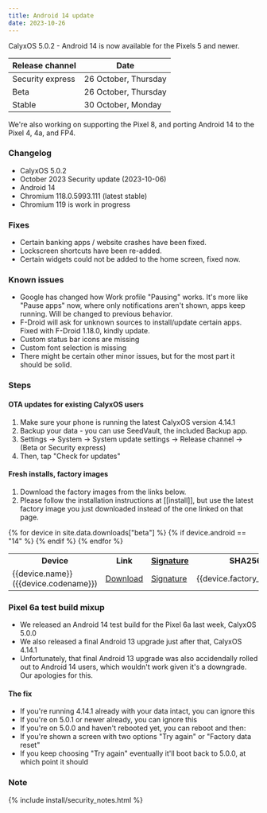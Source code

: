 ```yaml
---
title: Android 14 update
date: 2023-10-26
---
```


CalyxOS 5.0.2 - Android 14 is now available for the Pixels 5 and newer.

| Release channel  | Date   |
| ---------------- | ------ |
| Security express | 26 October, Thursday |
| Beta | 26 October, Thursday |
| Stable | 30 October, Monday |

We're also working on supporting the Pixel 8, and porting Android 14 to the Pixel 4, 4a, and FP4.

### Changelog
* CalyxOS 5.0.2
* October 2023 Security update (2023-10-06)
* Android 14
* Chromium 118.0.5993.111 (latest stable)
* Chromium 119 is work in progress

### Fixes
* Certain banking apps / website crashes have been fixed.
* Lockscreen shortcuts have been re-added.
* Certain widgets could not be added to the home screen, fixed now.

### Known issues
* Google has changed how Work profile "Pausing" works. It's more like "Pause apps" now, where only notifications aren't shown, apps keep running. Will be changed to previous behavior.
* F-Droid will ask for unknown sources to install/update certain apps. Fixed with F-Droid 1.18.0, kindly update.
* Custom status bar icons are missing
* Custom font selection is missing
* There might be certain other minor issues, but for the most part it should be solid.

### Steps
#### OTA updates for existing CalyxOS users
1. Make sure your phone is running the latest CalyxOS version 4.14.1
1. Backup your data - you can use SeedVault, the included Backup app.
1. Settings -> System -> System update settings -> Release channel -> (Beta or Security express)
1. Then, tap "Check for updates"

#### Fresh installs, factory images
1. Download the factory images from the links below.
1. Please follow the installation instructions at [[install]], but use the latest factory image you just downloaded instead of the one linked on that page.

<table class="table table-striped download">
  <tr><th>Device</th><th>Link</th><th><a href="{{ '/get/verify' | relative_url }}">Signature</a></th><th>SHA256</th></tr>
{% for device in site.data.downloads["beta"] %}
{% if device.android == "14" %}
  <tr>
    <td>{{device.name}} ({{device.codename}})</td>
    <td><a href="{{device.factory_link}}">Download</a></td>
    <td><a href="{{device.factory_link | append: '.minisig' }}">Signature</a></td>
    <td class="hash">{{device.factory_sha256}}</td>
  </tr>
{% endif %}
{% endfor %}
</table>

### Pixel 6a test build mixup
* We released an Android 14 test build for the Pixel 6a last week, CalyxOS 5.0.0
* We also released a final Android 13 upgrade just after that, CalyxOS 4.14.1
* Unfortunately, that final Android 13 upgrade was also accidendally rolled out to Android 14 users, which wouldn't work given it's a downgrade. Our apologies for this.
 
#### The fix
* If you're running 4.14.1 already with your data intact, you can ignore this
* If you're on 5.0.1 or newer already, you can ignore this
* If you're on 5.0.0 and haven't rebooted yet, you can reboot and then:
* If you're shown a screen with two options "Try again" or "Factory data reset"
* If you keep choosing "Try again" eventually it'll boot back to 5.0.0, at which point it should


### Note

{% include install/security_notes.html %}
